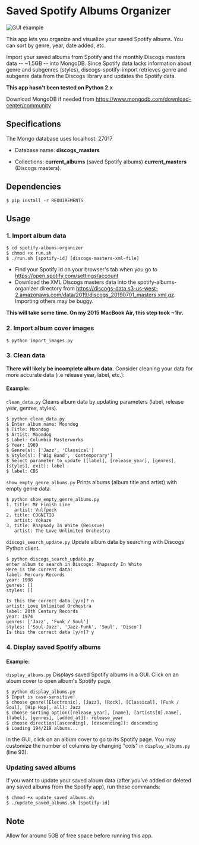 # Saved Spotify Albums Organizer

![GUI example](https://raw.githubusercontent.com/savoy1211/spotify-albums-organizer/master/display_covers.png?token=AGCPCLPE5OMGUKEICAQGLNC5JIGSU)

This app lets you organize and visualize your saved Spotify albums. You can sort by genre, year, date added, etc.

Import your saved albums from Spotify and the monthly Discogs masters data -- ~1.5GB -- into MongoDB. Since Spotify data lacks information about genre and subgenres (styles), discogs-spotify-import retrieves genre and subgenre data from the Discogs library and updates the Spotify data. 

**This app hasn't been tested on Python 2.x**

Download MongoDB if needed from <https://www.mongodb.com/download-center/community>

## Specifications
The Mongo database uses localhost: 27017

* Database name: **discogs_masters** 

* Collections: **current_albums** (saved Spotify albums) **current_masters** (Discogs masters). 

## Dependencies

	$ pip install -r REQUIREMENTS

## Usage

### 1. Import album data
	
	$ cd spotify-albums-organizer
	$ chmod +x run.sh
	$ ./run.sh [spotify-id] [discogs-masters-xml-file]

* Find your Spotify id on your browser's tab when you go to <https://open.spotify.com/settings/account>
* Download the XML Discogs masters data into the spotify-albums-organizer directory from <https://discogs-data.s3-us-west-2.amazonaws.com/data/2019/discogs_20190701_masters.xml.gz>. Importing others may be buggy. 

**This will take some time. On my 2015 MacBook Air, this step took ~1hr.**

### 2. Import album cover images
	
	$ python import_images.py

### 3. Clean data

**There will likely be incomplete album data.** Consider cleaning your data for more accurate data (i.e release year, label, etc.):

#### Example: 

`clean_data.py` Cleans album data by updating parameters (label, release year, genres, styles).

	$ python clean_data.py
	$ Enter album name: Moondog
	$ Title: Moondog
	$ Artist: Moondog
	$ Label: Columbia Masterworks
	$ Year: 1969
	$ Genre(s): ['Jazz', 'Classical']
	$ Style(s): ['Big Band', 'Contemporary']
	$ Select parameter to update ([label], [release_year], [genres], [styles], exit): label
	$ label: CBS

`show_empty_genre_albums.py` Prints albums (album title and artist) with empty genre data.

	$ python show_empty_genre_albums.py
	1. title: Mr Finish Line
	   artist: Vulfpeck
	2. title: COGNITIO
	   artist: Yokaze
	3. title: Rhapsody In White (Reissue)
	   artist: The Love Unlimited Orchestra

`discogs_search_update.py` Update album data by searching with Discogs Python client.

	$ python discogs_search_update.py
	enter album to search in Discogs: Rhapsody In White
	Here is the current data: 
	label: Mercury Records
	year: 1998
	genres: []
	styles: []

	Is this the correct data [y/n]? n
	artist: Love Unlimited Orchestra
	label: 20th Century Records
	year: 1974
	genres: ['Jazz', 'Funk / Soul']
	styles: ['Soul-Jazz', 'Jazz-Funk', 'Soul', 'Disco']
	Is this the correct data [y/n]? y

### 4. Display saved Spotify albums

#### Example:

`display_albums.py` Displays saved Spotify albums in a GUI. Click on an album cover to open album's Spotify page.

	$ python display_albums.py
	$ Input is case-sensitive!
	$ choose genre([Electronic], [Jazz], [Rock], [Classical], [Funk / Soul], [Hip Hop], all): Jazz
	$ choose sorting option([release_year], [name], [artists[0].name], [label], [genres], [added_at]): release_year
	$ choose direction([ascending], [descending]): descending
	$ Loading 194/219 albums...

In the GUI, click on an album cover to go to its Spotify page. You may customize the number of columns by changing "cols" in `display_albums.py` (line 93). 

### Updating saved albums

If you want to update your saved album data (after you've added or deleted any saved albums from the Spotify app), run these commands:
	
	$ chmod +x update_saved_albums.sh
	$ ./update_saved_albums.sh [spotify-id]

## Note

Allow for around 5GB of free space before running this app. 

